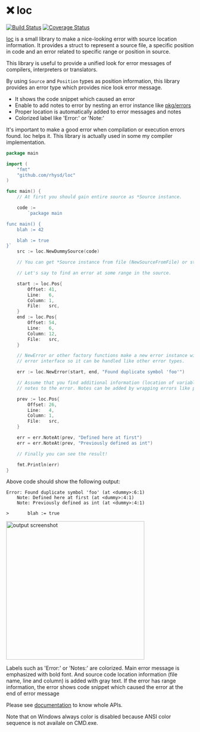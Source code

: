:x: loc
=======
[![Build Status][build badge]][travis result]
[![Coverage Status][coverage status]][coverage result]

[loc][loc document] is a small library to make a nice-looking error with source location information.
It provides a struct to represent a source file, a specific position in code and an error related to
specific range or position in source.

This library is useful to provide a unified look for error messages of compilers, interpreters or
translators.

By using `Source` and `Position` types as position information, this library provides an error
type which provides nice look error message.

- It shows the code snippet which caused an error
- Enable to add notes to error by nesting an error instance like [pkg/errors](https://github.com/pkg/errors)
- Proper location is automatically added to error messages and notes
- Colorized label like 'Error:' or 'Note:'

It's important to make a good error when compilation or execution errors found. loc helps it.
This library is actually used in some my compiler implementation.

```go
package main

import (
	"fmt"
	"github.com/rhysd/loc"
)

func main() {
	// At first you should gain entire source as *Source instance.

	code :=
		`package main

func main() {
	blah := 42

	blah := true
}`
	src := loc.NewDummySource(code)

	// You can get *Source instance from file (NewSourceFromFile) or stdin (NewSourceFromStdin) also.

	// Let's say to find an error at some range in the source.

	start := loc.Pos{
		Offset: 41,
		Line:   6,
		Column: 1,
		File:   src,
	}
	end := loc.Pos{
		Offset: 54,
		Line:   6,
		Column: 12,
		File:   src,
	}

	// NewError or other factory functions make a new error instance with the range. Error instance implements
	// error interface so it can be handled like other error types.

	err := loc.NewError(start, end, "Found duplicate symbol 'foo'")

	// Assume that you find additional information (location of variable and its type). Then you can add some
	// notes to the error. Notes can be added by wrapping errors like pkg/errors library.

	prev := loc.Pos{
		Offset: 26,
		Line:   4,
		Column: 1,
		File:   src,
	}

	err = err.NoteAt(prev, "Defined here at first")
	err = err.NoteAt(prev, "Previously defined as int")

	// Finally you can see the result!

	fmt.Println(err)
}
```

Above code should show the following output:

```
Error: Found duplicate symbol 'foo' (at <dummy>:6:1)
    Note: Defined here at first (at <dummy>:4:1)
    Note: Previously defined as int (at <dummy>:4:1)

>       blah := true
```

<img src="https://github.com/rhysd/ss/blob/master/loc/output.png?raw=true" width="371" alt="output screenshot"/>

Labels such as 'Error:' or 'Notes:' are colorized. Main error message is emphasized with bold font.
And source code location information (file name, line and column) is added with gray text.
If the error has range information, the error shows code snippet which caused the error at the end
of error message

Please see [documentation][loc document] to know whole APIs.

Note that on Windows always color is disabled because ANSI color sequence is not availale on CMD.exe.

[loc document]: https://godoc.org/github.com/rhysd/loc
[build badge]: https://travis-ci.org/rhysd/loc.svg?branch=master
[travis result]: https://travis-ci.org/rhysd/loc
[coverage status]: https://codecov.io/gh/rhysd/loc/branch/master/graph/badge.svg
[coverage result]: https://codecov.io/gh/rhysd/loc
